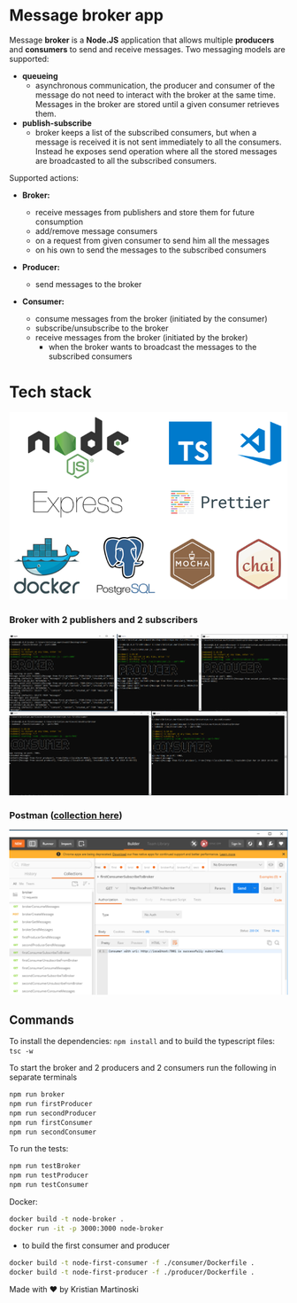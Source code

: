 # Message broker app

Message **broker** is a **Node.JS** application that allows multiple **producers** and **consumers** to send and receive messages. Two messaging models are supported: 
- **queueing**
    - asynchronous communication, the producer and consumer of the message do not need to interact with the broker at the same time. Messages in the broker are stored until a given consumer retrieves them.
- **publish-subscribe** 
    - broker keeps a list of the subscribed consumers, but when a message is received it is not sent immediately to all the consumers. Instead he exposes send operation where all the stored messages are broadcasted to all the subscribed consumers.

Supported actions: 
- **Broker:**
    - receive messages from publishers and store them for future consumption
    - add/remove message consumers
    - on a request from given consumer to send him all the messages
    - on his own to send the messages to the subscribed consumers

- **Producer:**
    - send messages to the broker

- **Consumer:**
    - consume messages from the broker (initiated by the consumer)
    - subscribe/unsubscribe to the broker
    - receive messages from the broker (initiated by the broker)
        - when the broker wants to broadcast the messages to the subscribed consumers

# Tech stack
![Tech Stack](img/techStack.png)

### Broker with 2 publishers and 2 subscribers
![Use case](img/useCase.png)

### Postman ([collection here](postman/broker.postman_collection.json))
![Postman screenshot](img/postmanScreenshot.png)

## Commands

To install the dependencies: ```npm install``` and to build the typescript files: ```tsc -w```

To start the broker and 2 producers and 2 consumers run the following in separate terminals

```bash
npm run broker
npm run firstProducer
npm run secondProducer
npm run firstConsumer
npm run secondConsumer
```
To run the tests: 
```bash
npm run testBroker
npm run testProducer
npm run testConsumer
```
Docker:
```bash
docker build -t node-broker .
docker run -it -p 3000:3000 node-broker
```
- to build the first consumer and producer
```bash
docker build -t node-first-consumer -f ./consumer/Dockerfile .
docker build -t node-first-producer -f ./producer/Dockerfile .
```
Made with ❤️ by Kristian Martinoski